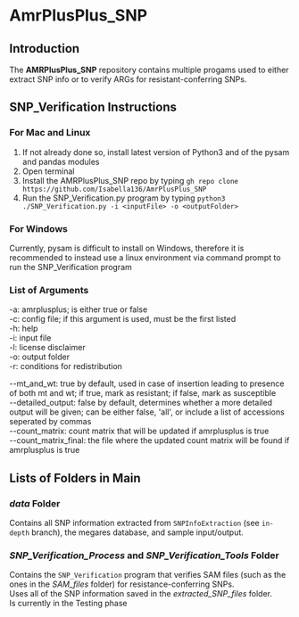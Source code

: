 # AmrPlusPlus_SNP

## Introduction
The **AMRPlusPlus_SNP** repository contains multiple progams used to either extract SNP info or to verify ARGs for resistant-conferring SNPs. 

## SNP_Verification Instructions

### For Mac and Linux

1. If not already done so, install latest version of Python3 and of the pysam and pandas modules
2. Open terminal
3. Install the AMRPlusPlus_SNP repo by typing `gh repo clone https://github.com/Isabella136/AmrPlusPlus_SNP`
4. Run the SNP_Verification.py program by typing `python3 ./SNP_Verification.py -i <inputFile> -o <outputFolder>`

### For Windows

Currently, pysam is difficult to install on Windows, therefore it is recommended to instead use a linux environment via command prompt to run the SNP_Verification program

### List of Arguments
-a: amrplusplus; is either true or false  
-c: config file; if this argument is used, must be the first listed  
-h: help  
-i: input file  
-l: license disclaimer  
-o: output folder  
-r: conditions for redistribution  

--mt_and_wt:            true by default, used in case of insertion leading to presence of both mt and wt; if true, mark as resistant; if false, mark as susceptible  
--detailed_output:      false by default, determines whether a more detailed output will be given; can be either false, 'all', or include a list of accessions seperated by commas  
--count_matrix:         count matrix that will be updated if amrplusplus is true  
--count_matrix_final:   the file where the updated count matrix will be found if amrplusplus is true

## Lists of Folders in Main

### *data* Folder
Contains all SNP information extracted from `SNPInfoExtraction` (see `in-depth` branch), the megares database, and sample input/output.

### *SNP_Verification_Process* and *SNP_Verification_Tools* Folder
Contains the `SNP_Verification` program that verifies SAM files (such as the ones in the *SAM_files* folder) for resistance-conferring SNPs.  
Uses all of the SNP information saved in the *extracted_SNP_files* folder.  
Is currently in the Testing phase

